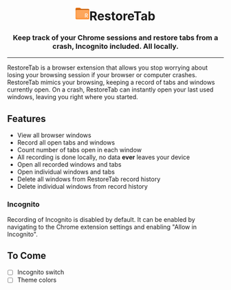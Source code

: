 <h1 align="center"><img style="height: 32px;" src="/images/favicon/orangeR.png"/>RestoreTab</h1>

<h3 align="center">Keep track of your Chrome sessions and restore tabs from a crash, Incognito included. All locally.</h3>

---

RestoreTab is a browser extension that allows you stop worrying about losing your browsing session if your browser or computer crashes.  RestoreTab mimics your browsing, keeping a record of tabs and windows currently open.  On a crash, RestoreTab can instantly open your last used windows, leaving you right where you started.

## Features
* View all browser windows
* Record all open tabs and windows
* Count number of tabs open in each window
* All recording is done locally, no data **ever** leaves your device
* Open all recorded windows and tabs
* Open individual windows and tabs
* Delete all windows from RestoreTab record history
* Delete individual windows from record history

### Incognito
Recording of Incognito is disabled by default. It can be enabled by navigating to the Chrome extension settings and enabling "Allow in Incognito".

## To Come
- [ ] Incognito switch
- [ ] Theme colors

